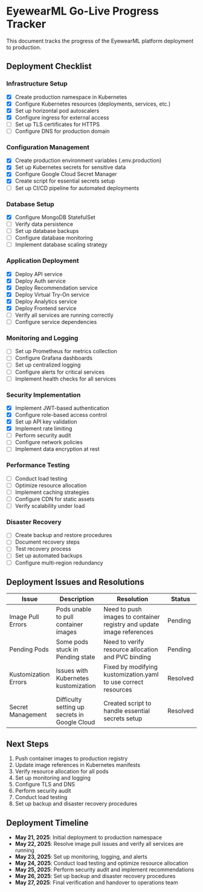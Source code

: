 # EyewearML Go-Live Progress Tracker

This document tracks the progress of the EyewearML platform deployment to production.

## Deployment Checklist

### Infrastructure Setup
- [x] Create production namespace in Kubernetes
- [x] Configure Kubernetes resources (deployments, services, etc.)
- [x] Set up horizontal pod autoscalers
- [x] Configure ingress for external access
- [ ] Set up TLS certificates for HTTPS
- [ ] Configure DNS for production domain

### Configuration Management
- [x] Create production environment variables (.env.production)
- [x] Set up Kubernetes secrets for sensitive data
- [x] Configure Google Cloud Secret Manager
- [x] Create script for essential secrets setup
- [ ] Set up CI/CD pipeline for automated deployments

### Database Setup
- [x] Configure MongoDB StatefulSet
- [ ] Verify data persistence
- [ ] Set up database backups
- [ ] Configure database monitoring
- [ ] Implement database scaling strategy

### Application Deployment
- [x] Deploy API service
- [x] Deploy Auth service
- [x] Deploy Recommendation service
- [x] Deploy Virtual Try-On service
- [x] Deploy Analytics service
- [x] Deploy Frontend service
- [ ] Verify all services are running correctly
- [ ] Configure service dependencies

### Monitoring and Logging
- [ ] Set up Prometheus for metrics collection
- [ ] Configure Grafana dashboards
- [ ] Set up centralized logging
- [ ] Configure alerts for critical services
- [ ] Implement health checks for all services

### Security Implementation
- [x] Implement JWT-based authentication
- [x] Configure role-based access control
- [x] Set up API key validation
- [x] Implement rate limiting
- [ ] Perform security audit
- [ ] Configure network policies
- [ ] Implement data encryption at rest

### Performance Testing
- [ ] Conduct load testing
- [ ] Optimize resource allocation
- [ ] Implement caching strategies
- [ ] Configure CDN for static assets
- [ ] Verify scalability under load

### Disaster Recovery
- [ ] Create backup and restore procedures
- [ ] Document recovery steps
- [ ] Test recovery process
- [ ] Set up automated backups
- [ ] Configure multi-region redundancy

## Deployment Issues and Resolutions

| Issue | Description | Resolution | Status |
|-------|-------------|------------|--------|
| Image Pull Errors | Pods unable to pull container images | Need to push images to container registry and update image references | Pending |
| Pending Pods | Some pods stuck in Pending state | Need to verify resource allocation and PVC binding | Pending |
| Kustomization Errors | Issues with Kubernetes kustomization | Fixed by modifying kustomization.yaml to use correct resources | Resolved |
| Secret Management | Difficulty setting up secrets in Google Cloud | Created script to handle essential secrets setup | Resolved |

## Next Steps

1. Push container images to production registry
2. Update image references in Kubernetes manifests
3. Verify resource allocation for all pods
4. Set up monitoring and logging
5. Configure TLS and DNS
6. Perform security audit
7. Conduct load testing
8. Set up backup and disaster recovery procedures

## Deployment Timeline

- **May 21, 2025**: Initial deployment to production namespace
- **May 22, 2025**: Resolve image pull issues and verify all services are running
- **May 23, 2025**: Set up monitoring, logging, and alerts
- **May 24, 2025**: Conduct load testing and optimize resource allocation
- **May 25, 2025**: Perform security audit and implement recommendations
- **May 26, 2025**: Set up backup and disaster recovery procedures
- **May 27, 2025**: Final verification and handover to operations team